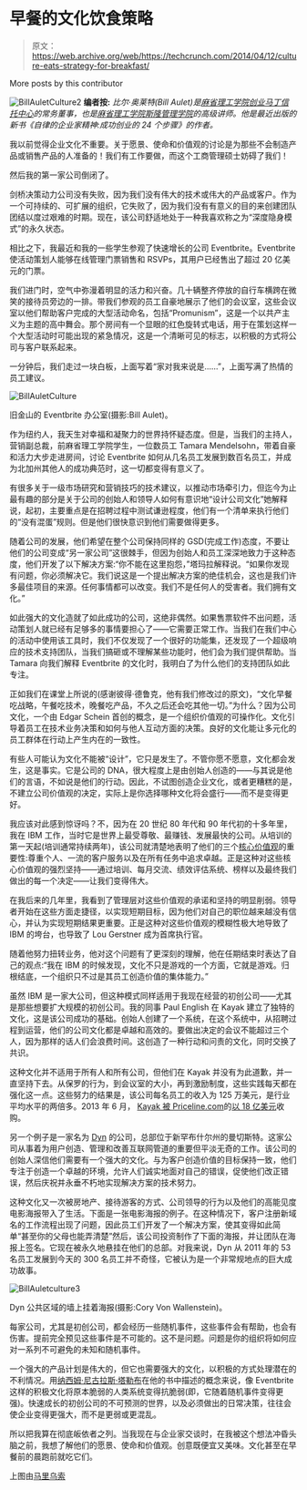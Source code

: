 # 早餐的文化饮食策略

> 原文：<https://web.archive.org/web/https://techcrunch.com/2014/04/12/culture-eats-strategy-for-breakfast/>

More posts by this contributor

![BillAuletCulture2](img/03e38743461abe602b6a6a895afa7fba.png) **编者按:** *比尔·奥莱特(Bill Aulet)是[麻省理工学院创业马丁信托中心](https://web.archive.org/web/20230322231522/https://entrepreneurship.mit.edu/)的常务董事，也是[麻省理工学院斯隆管理学院](https://web.archive.org/web/20230322231522/http://sloan.mit.edu/)的高级讲师。他是最近出版的新书《自律的企业家精神:成功创业的 24 个步骤》的作者。*

我以前觉得企业文化不重要。关于愿景、使命和价值观的讨论是为那些不会制造产品或销售产品的人准备的！我们有工作要做，而这个工商管理硕士妨碍了我们！

然后我的第一家公司倒闭了。

剑桥决策动力公司没有失败，因为我们没有伟大的技术或伟大的产品或客户。作为一个可持续的、可扩展的组织，它失败了，因为我们没有有意义的目的来创建团队团结以度过艰难的时期。现在，该公司舒适地处于一种我喜欢称之为“深度隐身模式”的永久状态。

相比之下，我最近和我的一些学生参观了快速增长的公司 Eventbrite。Eventbrite 使活动策划人能够在线管理门票销售和 RSVPs，其用户已经售出了超过 20 亿美元的门票。

我们进门时，空气中弥漫着明显的活力和兴奋。几十辆整齐停放的自行车横跨在微笑的接待员旁边的一排。带我们参观的员工自豪地展示了他们的会议室，这些会议室以他们帮助客户完成的大型活动命名，包括“Promunism”，这是一个以共产主义为主题的高中舞会。那个房间有一个显眼的红色旋转式电话，用于在策划这样一个大型活动时可能出现的紧急情况，这是一个清晰可见的标志，以积极的方式将公司与客户联系起来。

一分钟后，我们走过一块白板，上面写着“家对我来说是……”，上面写满了热情的员工建议。

![BillAuletCulture](img/818eeb991423b73402681bb93f5c9f4d.png)

旧金山的 Eventbrite 办公室(摄影:Bill Aulet)。

作为纽约人，我天生对幸福和凝聚力的世界持怀疑态度。但是，当我们的主持人，营销副总裁，前麻省理工学院学生，一位数员工 Tamara Mendelsohn，带着自豪和活力大步走进房间，讨论 Eventbrite 如何从几名员工发展到数百名员工，并成为北加州其他人的成功典范时，这一切都变得有意义了。

有很多关于一级市场研究和营销技巧的技术建议，以推动市场牵引力，但迄今为止最有趣的部分是关于公司的创始人和领导人如何有意识地“设计公司文化”她解释说，起初，主要重点是在招聘过程中测试谦逊程度，他们有一个清单来执行他们的“没有混蛋”规则。但是他们很快意识到他们需要做得更多。

随着公司的发展，他们希望在整个公司保持同样的 GSD(完成工作)态度，不要让他们的公司变成“另一家公司”这很棘手，但因为创始人和员工深深地致力于这种态度，他们开发了以下解决方案:“你不能在这里抱怨，”塔玛拉解释说。“如果你发现有问题，你必须解决它。我们说这是一个提出解决方案的绝佳机会，这也是我们许多最佳项目的来源。任何事情都可以改变。我们不是任何人的受害者。我们拥有文化。”

如此强大的文化造就了如此成功的公司，这绝非偶然。如果售票软件不出问题，活动策划人就已经有足够多的事情要担心了——它需要正常工作。当我们在我们中心的活动中使用该工具时，我们不仅发现了一个很好的功能集，还发现了一个超级响应的技术支持团队，当我们搞砸或不理解某些功能时，他们会为我们提供帮助。当 Tamara 向我们解释 Eventbrite 的文化时，我明白了为什么他们的支持团队如此专注。

正如我们在课堂上所说的(感谢彼得·德鲁克，他有我们修改过的原文)，“文化早餐吃战略，午餐吃技术，晚餐吃产品，不久之后还会吃其他一切。”为什么？因为公司文化，一个由 Edgar Schein 首创的概念，是一个组织价值观的可操作化。文化引导着员工在技术业务决策和如何与他人互动方面的决策。良好的文化能让多元化的员工群体在行动上产生内在的一致性。

有些人可能认为文化不能被“设计”，它只是发生了。不管你愿不愿意，文化都会发生，这是事实。它是公司的 DNA，很大程度上是由创始人创造的——与其说是他们的言语，不如说是他们的行动。因此，不试图创造企业文化，或者更糟糕的是，不建立公司价值观的决定，实际上是你选择哪种文化将会盛行——而不是变得更好。

我应该对此感到惊讶吗？不，因为在 20 世纪 80 年代和 90 年代初的十多年里，我在 IBM 工作，当时它是世界上最受尊敬、最赚钱、发展最快的公司。从培训的第一天起(培训通常持续两年)，该公司就清楚地表明了他们的三个[核心价值观](https://web.archive.org/web/20230322231522/http://www-03.ibm.com/ibm/history/ibm100/us/en/icons/bizbeliefs/)的重要性:尊重个人、一流的客户服务以及在所有任务中追求卓越。正是这种对这些核心价值观的强烈坚持——通过培训、每月交流、绩效评估系统、榜样以及最终我们做出的每一个决定——让我们变得伟大。

在我后来的几年里，我看到了管理层对这些价值观的承诺和坚持的明显削弱。领导者开始在这些方面走捷径，以实现短期目标，因为他们对自己的职位越来越没有信心，并认为实现短期结果更重要。正是这种对这些价值观的模糊性极大地导致了 IBM 的垮台，也导致了 Lou Gerstner 成为首席执行官。

随着他努力扭转业务，他对这个问题有了更深刻的理解，他在任期结束时表达了自己的观点:“我在 IBM 的时候发现，文化不只是游戏的一个方面，它就是游戏。归根结底，一个组织只不过是其员工创造价值的集体能力。”

虽然 IBM 是一家大公司，但这种模式同样适用于我现在经营的初创公司——尤其是那些想要扩大规模的初创公司。我的同事 Paul English 在 Kayak 建立了独特的文化，这是该公司成功的基础。创始人创建了一个系统，在这个系统中，从招聘过程到运营，他们的公司文化都是卓越和高效的。要做出决定的会议不能超过三个人，因为那样的话人们会浪费时间。这创造了一种行动和问责的文化，同时交换了共识。

这种文化并不适用于所有人和所有公司，但他们在 Kayak 并没有为此道歉，并一直坚持下去。从保罗的行为，到会议室的大小，再到激励制度，这些实践每天都在强化这一点。这些努力的结果是，该公司每名员工的收入为 125 万美元，是行业平均水平的两倍多。2013 年 6 月， [Kayak 被 Priceline.com](https://web.archive.org/web/20230322231522/http://www.forbes.com/sites/greatspeculations/2013/06/03/with-kayak-in-the-bag-pricelines-u-s-business-looks-stronger/)的[以 18 亿美元](https://web.archive.org/web/20230322231522/http://priceline.com/)收购。

另一个例子是一家名为 [Dyn](https://web.archive.org/web/20230322231522/http://dyn.com/about/) 的公司，总部位于新罕布什尔州的曼切斯特。这家公司从事着为用户创造、管理和改善互联网管道的重要但平淡无奇的工作。该公司的创始人深信他们需要有一个强大的文化。与为客户创造价值的目标保持一致，他们专注于创造一个卓越的环境，允许人们诚实地面对自己的错误，促使他们改正错误，然后庆祝并永垂不朽地实现解决方案的技术努力。

这种文化又一次被房地产、接待游客的方式、公司领导的行为以及他们的高能见度电影海报带入了生活。下面是一张电影海报的例子。在这种情况下，客户注册新域名的工作流程出现了问题，因此员工们开发了一个解决方案，使其变得如此简单“甚至你的父母也能弄清楚”然后，该公司投资制作了下面的海报，并让团队在海报上签名。它现在被永久地悬挂在他们的总部。对我来说，Dyn 从 2011 年的 53 名员工发展到今天的 300 名员工并不奇怪，它被认为是一个非常规地点的巨大成功故事。

![BillAuletculture3](img/5f2e2fa6878477c1b0ba90fe38ee7e70.png)

Dyn 公共区域的墙上挂着海报(摄影:Cory Von Wallenstein)。

每家公司，尤其是初创公司，都会经历一些随机事件，这些事件会有帮助，也会有伤害。提前完全预见这些事件是不可能的。这不是问题。问题是你的组织将如何应对一系列不可避免的未知和随机事件。

一个强大的产品计划是伟大的，但它也需要强大的文化，以积极的方式处理潜在的不利情况。用[纳西姆·尼古拉斯·塔勒布](https://web.archive.org/web/20230322231522/http://en.wikipedia.org/wiki/Nassim_Nicholas_Taleb)在他的书中描述的概念来说，像 Eventbrite 这样的积极文化将原本脆弱的人类系统变得抗脆弱(即，它随着随机事件变得更强)。快速成长的初创公司的不可预测的世界，以及必须做出的日常决策，往往会使企业变得更强大，而不是更弱或更混乱。

所以把我算在彻底皈依者之列。当我现在与企业家交谈时，在我被这个想法冲昏头脑之前，我想了解他们的愿景、使命和价值观。创意既便宜又美味。文化甚至在早餐前的晨跑前就吃它们。

上图由[马里乌索](https://web.archive.org/web/20230322231522/https://twitter.com/MariusUrsache)